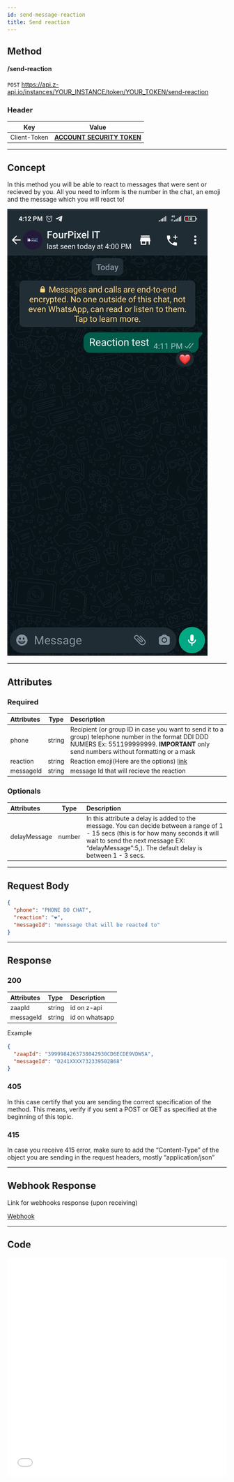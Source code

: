 ```yaml
---
id: send-message-reaction
title: Send reaction 
---
```


## Method 

#### /send-reaction

`POST` https://api.z-api.io/instances/YOUR_INSTANCE/token/YOUR_TOKEN/send-reaction

### Header

|      Key       |            Value            |
| :------------: |     :-----------------:     |
|  Client-Token  | **[ACCOUNT SECURITY TOKEN](../security/client-token)** |

---

## Concept 

In this method you will be able to react to messages that were sent or recieved by you. All you need to inform is the number in the chat, an emoji and the message which you will react to! 



![image](../../../../../img/Reaction.jpeg)

---

## Attributes

[link]: https://fsymbols.com/pt/emoji/

### Required

| Attributes | Type | Description |
| :-- | :-: | :-- |
| phone | string | Recipient (or group ID in case you want to send it to a group) telephone number in the format DDI DDD NUMERS Ex: 551199999999. **IMPORTANT**  only send numbers without formatting or a mask  |
| reaction | string | Reaction emoji(Here are the options) [link] |
| messageId | string | message Id that will recieve the reaction |

### Optionals 

| Attributes | Type | Description |
| :-- | :-: | :-- |
| delayMessage | number | In this attribute a delay is added to the message. You can decide between a range of 1 - 15 secs (this is for how many seconds it will wait to send the next message EX: “delayMessage”:5,). The default delay is between 1 - 3 secs. |

---

## Request Body

```json
{
  "phone": "PHONE DO CHAT",
  "reaction": "❤️",
  "messageId": "menssage that will be reacted to"
}
```

---

## Response

### 200

| Attributes | Type   | Description      |
| :-------- | :----- | :------------- |
| zaapId    | string | id on z-api    |
| messageId | string | id on whatsapp |

Example 

```json
{
  "zaapId": "3999984263738042930CD6ECDE9VDWSA",
  "messageId": "D241XXXX732339502B68"
}
```

### 405

In this case certify that you are sending the correct specification of the method. This means, verify if you sent a POST or GET as specified at the beginning of this topic.
### 415

In case you receive 415 error, make sure to add the “Content-Type” of the object you are sending in the request headers, mostly “application/json”

---

## Webhook Response

Link for webhooks response (upon receiving)

[Webhook](../webhooks/on-message-received#exemplo-de-retorno-de-reação)

---

## Code

<iframe src="//api.apiembed.com/?source=https://raw.githubusercontent.com/Z-API/z-api-docs/main/json-examples/send-reaction.json&targets=all" frameborder="0" scrolling="no" width="100%" height="500px" seamless></iframe>
